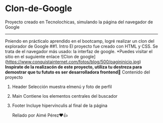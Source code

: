 # Clon-de-Google
Proyecto creado en Tecnolochicas, simulando la página del navegador de Google

*********
Pniendo en prácticalo aprendido en el bootcamp, logré realizar un clon del explorador de Google
##1. Intro
El proyecto fue creado con HTML y CSS. Se trata de el navegador más usado: la interfaz de google.
*Puedes visitar el sitio en el suguiente enlace
![Clon de google] (https://www.conquistainternet.com/fotos/blog/500/pagininicio.jpg)
**Inspirate de la realizacón de este proyecto, utiliza tu destreza para demostrar que tu fututo es ser desarrolladora frontend🙌**
Contenido del proyecto
1. Header
   Selección muestra elmenú y foto de perfil
2. Main
   Contiene los elementos centrales del buscador
3. Footer
   Incluye hipervínculis al final de la página

   Reliado por Aimé Pérez❤👍
   
